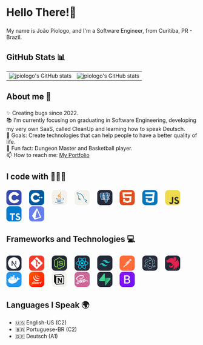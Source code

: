 <h1 align="left">Hello There!👋</h1>

###

<p align="left">My name is João Piologo, and I'm a Software Engineer, from Curitiba, PR - Brazil.</p>

###

## GitHub Stats 📊

<table>
  <tr>
    <td>
      <img src="https://github-readme-stats.vercel.app/api/top-langs/?username=jpiologo&layout=compact&theme=dark" alt="jpiologo's GitHub stats">
    </td>
    <td>
      <img src="https://github-readme-stats.vercel.app/api?username=jpiologo&show_icons=true&hide=issues&theme=dark" alt="jpiologo's GitHub stats">
    </td>
  </tr>
</table>

###

<h2 align="left">About me 🚀</h2>

###

<p align="left">✨ Creating bugs since 2022.<br>📚 I'm currently focusing on graduating in Software Engineering, developing my very own SaaS, called CleanUp and learning how to speak Deutsch.<br>🎯 Goals: Create technologies that can help people to have a better quality of life.<br>🎲 Fun fact: Dungeon Master and Basketball player.<br>📫 How to reach me: <a href="https://www.devpiologo.com/" target="_blank">My Portfolio</a></p>

###

<h2 align="left">I code with 👨🏼‍💻</h2>

###

<div align="left">
  <img src="./imgs/C.svg" height="40" alt="C" loading="lazy" />
  <img width="12" />
  <img src="./imgs/CPP.svg" height="40" alt="C++" loading="lazy" />
  <img width="12" />
  <img src="https://github.com/jpiologo/jpiologo/blob/main/imgs/Java-Light.svg" height="40" alt="Java"  />
  <img width="12" />
  <img src="https://github.com/jpiologo/jpiologo/blob/main/imgs/MySQL-Light.svg" height="40" alt="SQL"  />
  <img width="12" />
  <img src="https://github.com/jpiologo/jpiologo/blob/main/imgs/PostgreSQL-Dark.svg" height="40" alt="SQL"  />
  <img width="12" />
  <img src="https://github.com/jpiologo/jpiologo/blob/main/imgs/HTML.svg" height="40" alt="HTML5"  />
  <img width="12" />
  <img src="https://github.com/jpiologo/jpiologo/blob/main/imgs/CSS.svg" height="40" alt="CSS3"  />
  <img width="12" />
  <img src="https://github.com/jpiologo/jpiologo/blob/main/imgs/JavaScript.svg" height="40" alt="JavaScript"  />
  <img width="12" />
  <img src="https://github.com/jpiologo/jpiologo/blob/main/imgs/TypeScript.svg" height="40" alt="Typescript"  />
  <img width="12" />
  <img src="https://github.com/jpiologo/jpiologo/blob/main/icons/Prisma.svg" height="40" alt="Prisma ORM"  />
  <img width="12" />
</div>

###

<h2 align="left">Frameworks and Technologies 💻</h2>

###

<div align="left">
  <img src="https://github.com/jpiologo/jpiologo/blob/main/imgs/NextJS-Dark.svg" height="40" alt="NextJS"  />
  <img width="12" />
  <img src="https://github.com/jpiologo/jpiologo/blob/main/imgs/Git.svg" height="40" alt="Git"  />
  <img width="12" />
  <img src="https://github.com/jpiologo/jpiologo/blob/main/imgs/NodeJS-Dark.svg" height="40" alt="NodeJS"  />
  <img width="12" />
  <img src="https://github.com/jpiologo/jpiologo/blob/main/imgs/React-Dark.svg" height="40" alt="ReactJS"  />
  <img width="12" />
  <img src="https://github.com/jpiologo/jpiologo/blob/main/imgs/TailwindCSS-Dark.svg" height="40" alt="TailwindCSS"  />
  <img width="12" />
  <img src="https://github.com/jpiologo/jpiologo/blob/main/imgs/Postman.svg" height="40" alt="Postman"  />
  <img width="12" />
  <img src="https://github.com/jpiologo/jpiologo/blob/main/icons/Electron.svg" height="40" alt="Electron"  />
  <img width="12" />
  <img src="https://github.com/jpiologo/jpiologo/blob/main/icons/NestJS-Dark.svg" height="40" alt="NestJS"  />
  <img width="12" />
  <img src="https://github.com/jpiologo/jpiologo/blob/main/icons/Docker.svg" height="40" alt="Docker"  />
  <img width="12" />
  <img src="https://github.com/jpiologo/jpiologo/blob/main/icons/JQuery.svg" height="40" alt="jQuery"  />
  <img width="12" />
  <img src="https://github.com/jpiologo/jpiologo/blob/main/icons/Notion-Light.svg" height="40" alt="Notion"  />
  <img width="12" />
  <img src="https://github.com/jpiologo/jpiologo/blob/main/icons/Sass.svg" height="40" alt="SaaS"  />
  <img width="12" />
  <img src="https://github.com/jpiologo/jpiologo/blob/main/icons/Supabase-Dark.svg" height="40" alt="Supabase"  />
  <img width="12" />
  <img src="https://github.com/jpiologo/jpiologo/blob/main/icons/Bootstrap.svg" height="40" alt="BootStrap"  />
  <img width="12" />
</div>

###

## Languages I Speak 🌍

- 🇺🇸 English-US (C2)
- 🇧🇷 Portuguese-BR (C2)
- 🇩🇪 Deutsch (A1)

###

